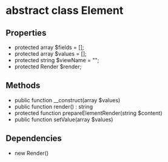 # abstract class Element
## Properties
- protected array $fields = [];- protected array $values = [];- protected string $viewName = "";- protected Render $render;
## Methods
- public function __construct(array $values)- public function render() : string- protected function prepareElementRender(string $content)- public function setValue(array $values)
## Dependencies
- new Render()
